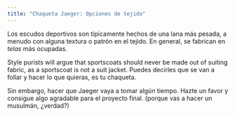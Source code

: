 ```yaml
---
title: "Chaqueta Jaeger: Opciones de tejido"
---
```


Los escudos deportivos son típicamente hechos de una lana más pesada, a menudo con alguna textura o patrón en el tejido. En general, se fabrican en _telas_ más ocupadas.

Style purists will argue that sportscoats should never be made out of suiting fabric, as a sportscoat is not a suit jacket. Puedes decirles que se van a follar y hacer lo que quieras, es tu chaqueta.

Sin embargo, hacer que Jaeger vaya a tomar algún tiempo. Hazte un favor y consigue algo agradable para el proyecto final. (porque vas a hacer un musulmán, ¿verdad?)
